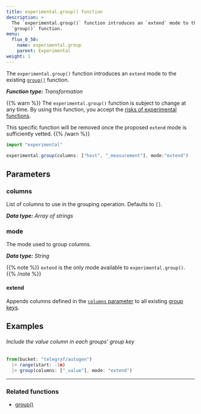 ```yaml
---
title: experimental.group() function
description: >
  The `experimental.group()` function introduces an `extend` mode to the existing
  `group()` function.
menu:
  flux_0_50:
    name: experimental.group
    parent: Experimental
weight: 1
---
```


The `experimental.group()` function introduces an `extend` mode to the existing
[`group()`](/flux/v0.50/stdlib/built-in/transformations/group/) function.

_**Function type:** Transformation_

{{% warn %}}
The `experimental.group()` function is subject to change at any time.
By using this function, you accept the [risks of experimental functions](/flux/v0.50/stdlib/experimental/#use-experimental-functions-at-your-own-risk).

This specific function will be removed once the proposed `extend` mode is sufficiently vetted.
{{% /warn %}}

```js
import "experimental"

experimental.group(columns: ["host", "_measurement"], mode:"extend")
```

## Parameters

### columns
List of columns to use in the grouping operation.
Defaults to `[]`.

_**Data type:** Array of strings_

### mode
The mode used to group columns.

_**Data type:** String_

{{% note %}}
`extend` is the only mode available to `experimental.group()`.
{{% /note %}}

#### extend
Appends columns defined in the [`columns` parameter](#columns) to all existing
[group keys](/v2.0/query-data/get-started/#group-keys).

## Examples

###### Include the value column in each groups' group key
```js
from(bucket: "telegraf/autogen")
  |> range(start: -1m)
  |> group(columns: ["_value"], mode: "extend")
```

---

### Related functions
- [group()](/flux/v0.50/stdlib/built-in/transformations/group/)
